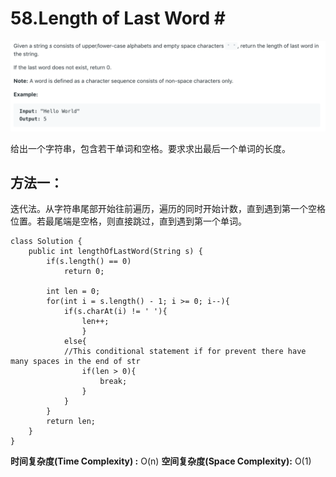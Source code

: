 # 58.Length of Last Word \#

![](.gitbook/assets/image%20%2812%29.png)

给出一个字符串，包含若干单词和空格。要求求出最后一个单词的长度。

## 方法一：

迭代法。从字符串尾部开始往前遍历，遍历的同时开始计数，直到遇到第一个空格位置。若最尾端是空格，则直接跳过，直到遇到第一个单词。

```text
class Solution {
    public int lengthOfLastWord(String s) {
        if(s.length() == 0)
            return 0;
        
        int len = 0;
        for(int i = s.length() - 1; i >= 0; i--){
            if(s.charAt(i) != ' '){
                len++;
                }
            else{
            //This conditional statement if for prevent there have many spaces in the end of str
                if(len > 0){
                    break;
                }
            }
        }
        return len;
    }
}
```

**时间复杂度\(Time Complexity\) :** O\(n\)          **空间复杂度\(Space Complexity\):** O\(1\)

